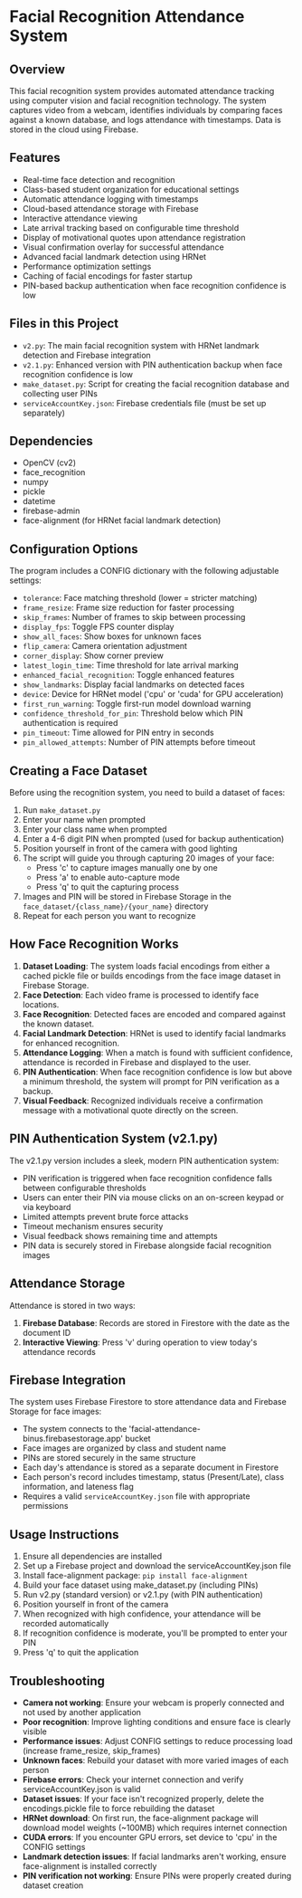 # Facial Recognition Attendance System

## Overview
This facial recognition system provides automated attendance tracking using computer vision and facial recognition technology. The system captures video from a webcam, identifies individuals by comparing faces against a known database, and logs attendance with timestamps. Data is stored in the cloud using Firebase.

## Features
- Real-time face detection and recognition
- Class-based student organization for educational settings
- Automatic attendance logging with timestamps
- Cloud-based attendance storage with Firebase
- Interactive attendance viewing
- Late arrival tracking based on configurable time threshold
- Display of motivational quotes upon attendance registration
- Visual confirmation overlay for successful attendance
- Advanced facial landmark detection using HRNet
- Performance optimization settings
- Caching of facial encodings for faster startup
- PIN-based backup authentication when face recognition confidence is low

## Files in this Project
- `v2.py`: The main facial recognition system with HRNet landmark detection and Firebase integration
- `v2.1.py`: Enhanced version with PIN authentication backup when face recognition confidence is low
- `make_dataset.py`: Script for creating the facial recognition database and collecting user PINs
- `serviceAccountKey.json`: Firebase credentials file (must be set up separately)

## Dependencies
- OpenCV (cv2)
- face_recognition
- numpy
- pickle
- datetime
- firebase-admin
- face-alignment (for HRNet facial landmark detection)

## Configuration Options
The program includes a CONFIG dictionary with the following adjustable settings:

- `tolerance`: Face matching threshold (lower = stricter matching)
- `frame_resize`: Frame size reduction for faster processing
- `skip_frames`: Number of frames to skip between processing
- `display_fps`: Toggle FPS counter display
- `show_all_faces`: Show boxes for unknown faces
- `flip_camera`: Camera orientation adjustment
- `corner_display`: Show corner preview
- `latest_login_time`: Time threshold for late arrival marking
- `enhanced_facial_recognition`: Toggle enhanced features
- `show_landmarks`: Display facial landmarks on detected faces
- `device`: Device for HRNet model ('cpu' or 'cuda' for GPU acceleration)
- `first_run_warning`: Toggle first-run model download warning
- `confidence_threshold_for_pin`: Threshold below which PIN authentication is required
- `pin_timeout`: Time allowed for PIN entry in seconds
- `pin_allowed_attempts`: Number of PIN attempts before timeout

## Creating a Face Dataset
Before using the recognition system, you need to build a dataset of faces:

1. Run `make_dataset.py`
2. Enter your name when prompted
3. Enter your class name when prompted
4. Enter a 4-6 digit PIN when prompted (used for backup authentication)
5. Position yourself in front of the camera with good lighting
6. The script will guide you through capturing 20 images of your face:
   - Press 'c' to capture images manually one by one
   - Press 'a' to enable auto-capture mode
   - Press 'q' to quit the capturing process
7. Images and PIN will be stored in Firebase Storage in the `face_dataset/{class_name}/{your_name}` directory
8. Repeat for each person you want to recognize

## How Face Recognition Works
1. **Dataset Loading**: The system loads facial encodings from either a cached pickle file or builds encodings from the face image dataset in Firebase Storage.
2. **Face Detection**: Each video frame is processed to identify face locations.
3. **Face Recognition**: Detected faces are encoded and compared against the known dataset.
4. **Facial Landmark Detection**: HRNet is used to identify facial landmarks for enhanced recognition.
5. **Attendance Logging**: When a match is found with sufficient confidence, attendance is recorded in Firebase and displayed to the user.
6. **PIN Authentication**: When face recognition confidence is low but above a minimum threshold, the system will prompt for PIN verification as a backup.
7. **Visual Feedback**: Recognized individuals receive a confirmation message with a motivational quote directly on the screen.

## PIN Authentication System (v2.1.py)
The v2.1.py version includes a sleek, modern PIN authentication system:

- PIN verification is triggered when face recognition confidence falls between configurable thresholds
- Users can enter their PIN via mouse clicks on an on-screen keypad or via keyboard
- Limited attempts prevent brute force attacks
- Timeout mechanism ensures security
- Visual feedback shows remaining time and attempts
- PIN data is securely stored in Firebase alongside facial recognition images

## Attendance Storage
Attendance is stored in two ways:
1. **Firebase Database**: Records are stored in Firestore with the date as the document ID
2. **Interactive Viewing**: Press 'v' during operation to view today's attendance records

## Firebase Integration
The system uses Firebase Firestore to store attendance data and Firebase Storage for face images:
- The system connects to the 'facial-attendance-binus.firebasestorage.app' bucket
- Face images are organized by class and student name
- PINs are stored securely in the same structure
- Each day's attendance is stored as a separate document in Firestore
- Each person's record includes timestamp, status (Present/Late), class information, and lateness flag
- Requires a valid `serviceAccountKey.json` file with appropriate permissions

## Usage Instructions
1. Ensure all dependencies are installed
2. Set up a Firebase project and download the serviceAccountKey.json file
3. Install face-alignment package: `pip install face-alignment`
4. Build your face dataset using make_dataset.py (including PINs)
5. Run v2.py (standard version) or v2.1.py (with PIN authentication)
6. Position yourself in front of the camera
7. When recognized with high confidence, your attendance will be recorded automatically
8. If recognition confidence is moderate, you'll be prompted to enter your PIN
9. Press 'q' to quit the application

## Troubleshooting
- **Camera not working**: Ensure your webcam is properly connected and not used by another application
- **Poor recognition**: Improve lighting conditions and ensure face is clearly visible
- **Performance issues**: Adjust CONFIG settings to reduce processing load (increase frame_resize, skip_frames)
- **Unknown faces**: Rebuild your dataset with more varied images of each person
- **Firebase errors**: Check your internet connection and verify serviceAccountKey.json is valid
- **Dataset issues**: If your face isn't recognized properly, delete the encodings.pickle file to force rebuilding the dataset
- **HRNet download**: On first run, the face-alignment package will download model weights (~100MB) which requires internet connection
- **CUDA errors**: If you encounter GPU errors, set device to 'cpu' in the CONFIG settings
- **Landmark detection issues**: If facial landmarks aren't working, ensure face-alignment is installed correctly
- **PIN verification not working**: Ensure PINs were properly created during dataset creation
